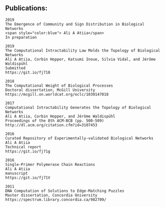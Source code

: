 ## Publications: 

    2019
    The Emergence of Community and Sign Distribution in Biological Networks
    <span style="color:blue"> Ali A Atiia</span>
    In preparation  

    2019
    The Computational Intractability Law Molds the Topology of Biological Networks
    Ali A Atiia, Corbin Hopper, Katsumi Inoue, Silvia Vidal, and Jérôme Waldispühl
    Submitted
    https://git.io/fj710

    2018
    The Computational Weight of Biological Processes
    Doctoral dissertation, McGill University
    https://mcgill.on.worldcat.org/oclc/1030147018

    2017
    Computational Intractability Generates the Topology of Biological Networks
    Ali A Atiia, Corbin Hopper, and Jérôme Waldispühl
    Proceedings of the 8th ACM-BCB (pp. 500-509)
    http://dl.acm.org/citation.cfm?id=3107453

    2016
    Curated Repository of Experimentally-validated Biological Networks
    Ali A Atiia
    Technical report
    https://git.io/fj71g

    2016
    Single-Primer Polymerase Chain Reactions
    Ali A Atiia
    manuscript
    https://git.io/fj71V

    2011
    DNA Computation of Solutions to Edge-Matching Puzzles
    Master dissertation, Concordia University
    https://spectrum.library.concordia.ca/982709/
